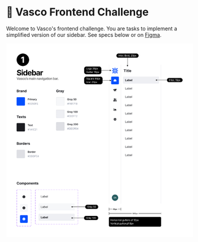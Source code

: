 # 🧩 Vasco Frontend Challenge

Welcome to Vasco's frontend challenge. You are tasks to implement a simplified version of our sidebar. See specs below or on [Figma](https://www.figma.com/proto/q4Vut7vxmgLWIUElqDDwwv/Frontend-Challenge?page-id=0%3A1&node-id=1%3A2&viewport=1078%2C670%2C1.09&scaling=min-zoom).

<img src="specs.jpg" alt="Specs" />


